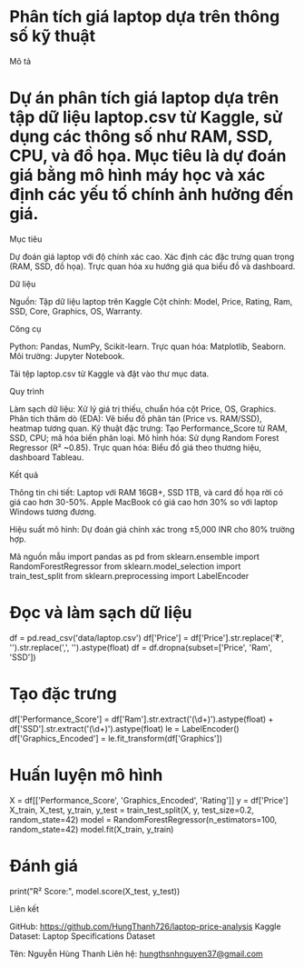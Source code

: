 # Phân tích giá laptop dựa trên thông số kỹ thuật
Mô tả
# Dự án phân tích giá laptop dựa trên tập dữ liệu laptop.csv từ Kaggle, sử dụng các thông số như RAM, SSD, CPU, và đồ họa. Mục tiêu là dự đoán giá bằng mô hình máy học và xác định các yếu tố chính ảnh hưởng đến giá.
Mục tiêu

Dự đoán giá laptop với độ chính xác cao.
Xác định các đặc trưng quan trọng (RAM, SSD, đồ họa).
Trực quan hóa xu hướng giá qua biểu đồ và dashboard.

Dữ liệu

Nguồn: Tập dữ liệu laptop trên Kaggle
Cột chính: Model, Price, Rating, Ram, SSD, Core, Graphics, OS, Warranty.

Công cụ

Python: Pandas, NumPy, Scikit-learn.
Trực quan hóa: Matplotlib, Seaborn.
Môi trường: Jupyter Notebook.

Tải tệp laptop.csv từ Kaggle và đặt vào thư mục data.

Quy trình

Làm sạch dữ liệu: Xử lý giá trị thiếu, chuẩn hóa cột Price, OS, Graphics.
Phân tích thăm dò (EDA): Vẽ biểu đồ phân tán (Price vs. RAM/SSD), heatmap tương quan.
Kỹ thuật đặc trưng: Tạo Performance_Score từ RAM, SSD, CPU; mã hóa biến phân loại.
Mô hình hóa: Sử dụng Random Forest Regressor (R² ~0.85).
Trực quan hóa: Biểu đồ giá theo thương hiệu, dashboard Tableau.

Kết quả

Thông tin chi tiết:
Laptop với RAM 16GB+, SSD 1TB, và card đồ họa rời có giá cao hơn 30-50%.
Apple MacBook có giá cao hơn 30% so với laptop Windows tương đương.


Hiệu suất mô hình: Dự đoán giá chính xác trong ±5,000 INR cho 80% trường hợp.


Mã nguồn mẫu
import pandas as pd
from sklearn.ensemble import RandomForestRegressor
from sklearn.model_selection import train_test_split
from sklearn.preprocessing import LabelEncoder

# Đọc và làm sạch dữ liệu
df = pd.read_csv('data/laptop.csv')
df['Price'] = df['Price'].str.replace('₹', '').str.replace(',', '').astype(float)
df = df.dropna(subset=['Price', 'Ram', 'SSD'])

# Tạo đặc trưng
df['Performance_Score'] = df['Ram'].str.extract('(\d+)').astype(float) + df['SSD'].str.extract('(\d+)').astype(float)
le = LabelEncoder()
df['Graphics_Encoded'] = le.fit_transform(df['Graphics'])

# Huấn luyện mô hình
X = df[['Performance_Score', 'Graphics_Encoded', 'Rating']]
y = df['Price']
X_train, X_test, y_train, y_test = train_test_split(X, y, test_size=0.2, random_state=42)
model = RandomForestRegressor(n_estimators=100, random_state=42)
model.fit(X_train, y_train)

# Đánh giá
print("R² Score:", model.score(X_test, y_test))

Liên kết

GitHub: https://github.com/HungThanh726/laptop-price-analysis
Kaggle Dataset: Laptop Specifications Dataset


Tên: Nguyễn Hùng Thanh
Liên hệ: hungthsnhnguyen37@gmail.com
